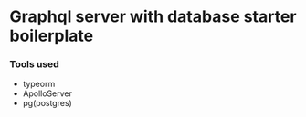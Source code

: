 # Graphql server with database starter boilerplate

### Tools used

- typeorm
- ApolloServer
- pg(postgres)

